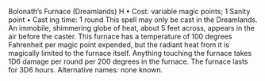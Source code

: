 Bolonath’s Furnace (Dreamlands) H
• Cost:  variable magic points; 1 Sanity point
•
 Cast
ing time: 1 round
This spell may only be cast in the Dreamlands. An immobile, 
shimmering globe of heat, about 5 feet across, appears in the 
air before the caster. This furnace has a temperature of 100 
degrees Fahrenheit per magic point expended, but the radiant 
heat from it is magically limited to the furnace itself. Anything 
touching the furnace takes 1D6 damage per round per 200 
degrees in the furnace. The furnace lasts for 3D6 hours.
Alternative names: none known.

